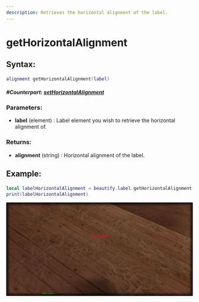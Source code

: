 ```yaml
---
description: Retrieves the horizontal alignment of the label.
---
```


# getHorizontalAlignment

## **Syntax:**

```lua
alignment getHorizontalAlignment(label)
```

#### _**\#Counterpart:**_ [_**setHorizontalAlignment**_](setlabelhorizontalalignment.md)

### **Parameters:**

* **label** \(element\) : Label element you wish to retrieve the horizontal alignment of.

### **Returns:**

* **alignment** \(string\) : Horizontal alignment of the label.

## **Example:**

```lua
local labelHorizontalAlignment = beautify.label.getHorizontalAlignment(createdLabel)
print(labelHorizontalAlignment)
```

![](../../.gitbook/assets/getlabelhorizontalalignment.png)

